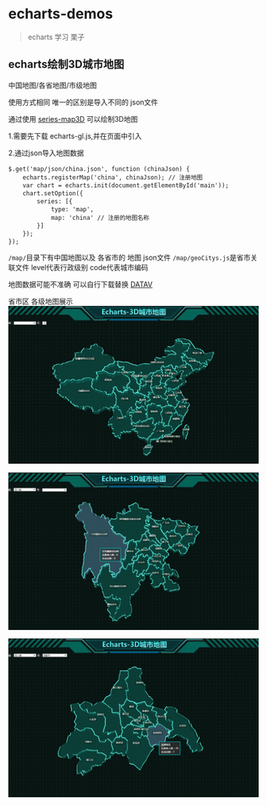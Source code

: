 # echarts-demos

> echarts 学习 栗子

## echarts绘制3D城市地图

中国地图/各省地图/市级地图

使用方式相同 唯一的区别是导入不同的 json文件

通过使用 [series-map3D](https://echarts.apache.org/zh/option-gl.html#series-map3D) 可以绘制3D地图


1.需要先下载 echarts-gl.js,并在页面中引入

2.通过json导入地图数据

```$xslt
$.get('map/json/china.json', function (chinaJson) {
    echarts.registerMap('china', chinaJson); // 注册地图
    var chart = echarts.init(document.getElementById('main'));
    chart.setOption({
        series: [{
            type: 'map',
            map: 'china' // 注册的地图名称
        }]
    });
});
```
`/map/`目录下有中国地图以及 各省市的 地图 json文件 `/map/geoCitys.js`是省市关联文件
level代表行政级别
code代表城市编码

地图数据可能不准确 可以自行下载替换
[DATAV](https://datav.aliyun.com/tools/atlas/#&lat=30.332329214580188&lng=106.72278672066881&zoom=3.5)

省市区 各级地图展示
![./1/1.png](./1/1.png)

![./1/2.png](./1/2.png)

![./1/3.png](./1/3.png)

